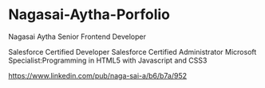 # Nagasai-Aytha-Porfolio

Nagasai Aytha
Senior Frontend Developer

Salesforce Certified Developer
Salesforce Certified Administrator 
Microsoft Specialist:Programming in HTML5 with Javascript and CSS3

https://www.linkedin.com/pub/naga-sai-a/b6/b7a/952

